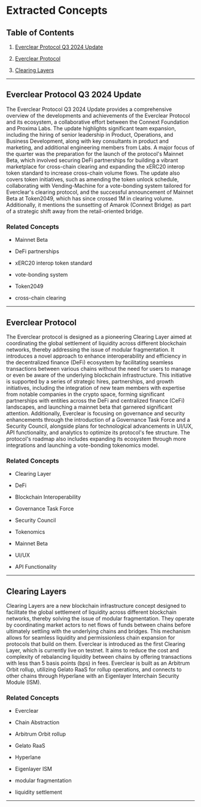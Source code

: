 # Extracted Concepts

## Table of Contents

1. [Everclear Protocol Q3 2024 Update](#everclear-protocol-q3-2024-update)

2. [Everclear Protocol](#everclear-protocol)

3. [Clearing Layers](#clearing-layers)


---

## Everclear Protocol Q3 2024 Update

The Everclear Protocol Q3 2024 Update provides a comprehensive overview of the developments and achievements of the Everclear Protocol and its ecosystem, a collaborative effort between the Connext Foundation and Proxima Labs. The update highlights significant team expansion, including the hiring of senior leadership in Product, Operations, and Business Development, along with key consultants in product and marketing, and additional engineering members from Labs. A major focus of the quarter was the preparation for the launch of the protocol's Mainnet Beta, which involved securing DeFi partnerships for building a vibrant marketplace for cross-chain clearing and expanding the xERC20 interop token standard to increase cross-chain volume flows. The update also covers token initiatives, such as amending the token unlock schedule, collaborating with Vending-Machine for a vote-bonding system tailored for Everclear's clearing protocol, and the successful announcement of Mainnet Beta at Token2049, which has since crossed 1M in clearing volume. Additionally, it mentions the sunsetting of Amarok (Connext Bridge) as part of a strategic shift away from the retail-oriented bridge.


### Related Concepts

- Mainnet Beta

- DeFi partnerships

- xERC20 interop token standard

- vote-bonding system

- Token2049

- cross-chain clearing


---

## Everclear Protocol

The Everclear protocol is designed as a pioneering Clearing Layer aimed at coordinating the global settlement of liquidity across different blockchain networks, thereby addressing the issue of modular fragmentation. It introduces a novel approach to enhance interoperability and efficiency in the decentralized finance (DeFi) ecosystem by facilitating seamless transactions between various chains without the need for users to manage or even be aware of the underlying blockchain infrastructure. This initiative is supported by a series of strategic hires, partnerships, and growth initiatives, including the integration of new team members with expertise from notable companies in the crypto space, forming significant partnerships with entities across the DeFi and centralized finance (CeFi) landscapes, and launching a mainnet beta that garnered significant attention. Additionally, Everclear is focusing on governance and security enhancements through the introduction of a Governance Task Force and a Security Council, alongside plans for technological advancements in UI/UX, API functionality, and analytics to optimize its protocol's fee structure. The protocol's roadmap also includes expanding its ecosystem through more integrations and launching a vote-bonding tokenomics model.


### Related Concepts

- Clearing Layer

- DeFi

- Blockchain Interoperability

- Governance Task Force

- Security Council

- Tokenomics

- Mainnet Beta

- UI/UX

- API Functionality


---

## Clearing Layers

Clearing Layers are a new blockchain infrastructure concept designed to facilitate the global settlement of liquidity across different blockchain networks, thereby solving the issue of modular fragmentation. They operate by coordinating market actors to net flows of funds between chains before ultimately settling with the underlying chains and bridges. This mechanism allows for seamless liquidity and permissionless chain expansion for protocols that build on them. Everclear is introduced as the first Clearing Layer, which is currently live on testnet. It aims to reduce the cost and complexity of rebalancing liquidity between chains by offering transactions with less than 5 basis points (bps) in fees. Everclear is built as an Arbitrum Orbit rollup, utilizing Gelato RaaS for rollup operations, and connects to other chains through Hyperlane with an Eigenlayer Interchain Security Module (ISM).


### Related Concepts

- Everclear

- Chain Abstraction

- Arbitrum Orbit rollup

- Gelato RaaS

- Hyperlane

- Eigenlayer ISM

- modular fragmentation

- liquidity settlement


---
